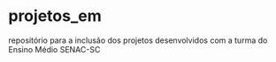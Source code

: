 # projetos_em
repositório para a inclusão dos projetos desenvolvidos com a turma do Ensino Médio SENAC-SC
